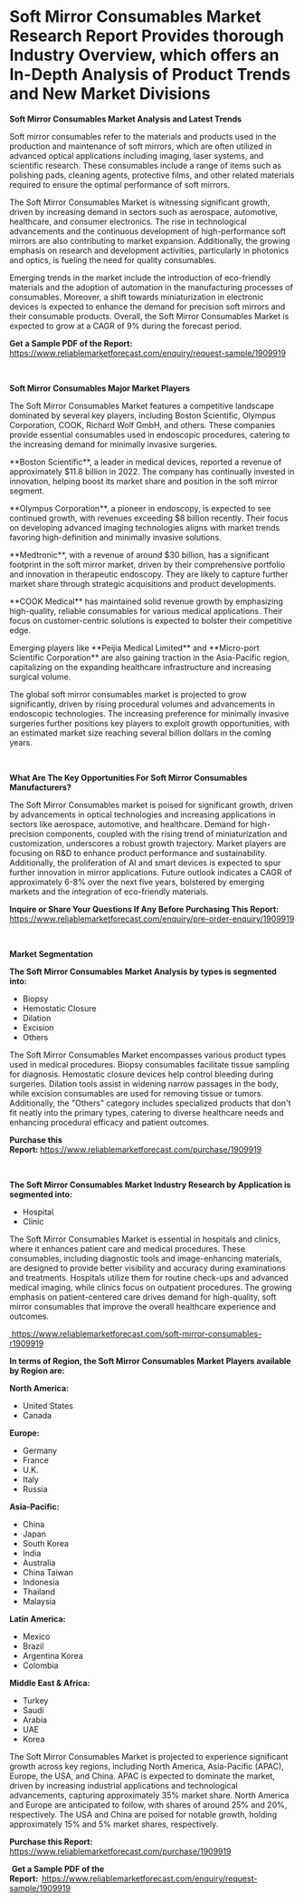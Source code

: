 <p><h1>Soft Mirror Consumables Market Research Report Provides thorough Industry Overview, which offers an In-Depth Analysis of Product Trends and New Market Divisions</h1></p><p><strong>Soft Mirror Consumables Market Analysis and Latest Trends</strong></p>
<p><p>Soft mirror consumables refer to the materials and products used in the production and maintenance of soft mirrors, which are often utilized in advanced optical applications including imaging, laser systems, and scientific research. These consumables include a range of items such as polishing pads, cleaning agents, protective films, and other related materials required to ensure the optimal performance of soft mirrors.</p><p>The Soft Mirror Consumables Market is witnessing significant growth, driven by increasing demand in sectors such as aerospace, automotive, healthcare, and consumer electronics. The rise in technological advancements and the continuous development of high-performance soft mirrors are also contributing to market expansion. Additionally, the growing emphasis on research and development activities, particularly in photonics and optics, is fueling the need for quality consumables.</p><p>Emerging trends in the market include the introduction of eco-friendly materials and the adoption of automation in the manufacturing processes of consumables. Moreover, a shift towards miniaturization in electronic devices is expected to enhance the demand for precision soft mirrors and their consumable products. Overall, the Soft Mirror Consumables Market is expected to grow at a CAGR of 9% during the forecast period.</p></p>
<p><strong>Get a Sample PDF of the Report:&nbsp;</strong> <a href="https://www.reliablemarketforecast.com/enquiry/request-sample/1909919?utm_campaign=1897&utm_medium=2&utm_source=Github&utm_content=ia&utm_term=16042025&utm_id=soft-mirror-consumables">https://www.reliablemarketforecast.com/enquiry/request-sample/1909919</a></p>
<p>&nbsp;</p>
<p><strong>Soft Mirror Consumables Major Market Players</strong></p>
<p><p>The Soft Mirror Consumables Market features a competitive landscape dominated by several key players, including Boston Scientific, Olympus Corporation, COOK, Richard Wolf GmbH, and others. These companies provide essential consumables used in endoscopic procedures, catering to the increasing demand for minimally invasive surgeries.</p><p>**Boston Scientific**, a leader in medical devices, reported a revenue of approximately $11.8 billion in 2022. The company has continually invested in innovation, helping boost its market share and position in the soft mirror segment.</p><p>**Olympus Corporation**, a pioneer in endoscopy, is expected to see continued growth, with revenues exceeding $8 billion recently. Their focus on developing advanced imaging technologies aligns with market trends favoring high-definition and minimally invasive solutions.</p><p>**Medtronic**, with a revenue of around $30 billion, has a significant footprint in the soft mirror market, driven by their comprehensive portfolio and innovation in therapeutic endoscopy. They are likely to capture further market share through strategic acquisitions and product developments.</p><p>**COOK Medical** has maintained solid revenue growth by emphasizing high-quality, reliable consumables for various medical applications. Their focus on customer-centric solutions is expected to bolster their competitive edge.</p><p>Emerging players like **Peijia Medical Limited** and **Micro-port Scientific Corporation** are also gaining traction in the Asia-Pacific region, capitalizing on the expanding healthcare infrastructure and increasing surgical volume.</p><p>The global soft mirror consumables market is projected to grow significantly, driven by rising procedural volumes and advancements in endoscopic technologies. The increasing preference for minimally invasive surgeries further positions key players to exploit growth opportunities, with an estimated market size reaching several billion dollars in the coming years.</p></p>
<p>&nbsp;</p>
<p><strong>What Are The Key Opportunities For Soft Mirror Consumables Manufacturers?</strong></p>
<p><p>The Soft Mirror Consumables market is poised for significant growth, driven by advancements in optical technologies and increasing applications in sectors like aerospace, automotive, and healthcare. Demand for high-precision components, coupled with the rising trend of miniaturization and customization, underscores a robust growth trajectory. Market players are focusing on R&D to enhance product performance and sustainability. Additionally, the proliferation of AI and smart devices is expected to spur further innovation in mirror applications. Future outlook indicates a CAGR of approximately 6-8% over the next five years, bolstered by emerging markets and the integration of eco-friendly materials.</p></p>
<p><strong>Inquire or Share Your Questions If Any Before Purchasing This Report:</strong> <a href="https://www.reliablemarketforecast.com/enquiry/pre-order-enquiry/1909919?utm_campaign=1897&utm_medium=2&utm_source=Github&utm_content=ia&utm_term=16042025&utm_id=soft-mirror-consumables">https://www.reliablemarketforecast.com/enquiry/pre-order-enquiry/1909919</a></p>
<p>&nbsp;</p>
<p><strong>Market Segmentation</strong></p>
<p><strong>The Soft Mirror Consumables Market Analysis by types is segmented into:</strong></p>
<p><ul><li>Biopsy</li><li>Hemostatic Closure</li><li>Dilation</li><li>Excision</li><li>Others</li></ul></p>
<p><p>The Soft Mirror Consumables Market encompasses various product types used in medical procedures. Biopsy consumables facilitate tissue sampling for diagnosis. Hemostatic closure devices help control bleeding during surgeries. Dilation tools assist in widening narrow passages in the body, while excision consumables are used for removing tissue or tumors. Additionally, the "Others" category includes specialized products that don't fit neatly into the primary types, catering to diverse healthcare needs and enhancing procedural efficacy and patient outcomes.</p></p>
<p><strong>Purchase this Report:&nbsp;</strong><a href="https://www.reliablemarketforecast.com/purchase/1909919?utm_campaign=1897&utm_medium=2&utm_source=Github&utm_content=ia&utm_term=16042025&utm_id=soft-mirror-consumables">https://www.reliablemarketforecast.com/purchase/1909919</a></p>
<p>&nbsp;</p>
<p><strong>The Soft Mirror Consumables Market Industry Research by Application is segmented into:</strong></p>
<p><ul><li>Hospital</li><li>Clinic</li></ul></p>
<p><p>The Soft Mirror Consumables Market is essential in hospitals and clinics, where it enhances patient care and medical procedures. These consumables, including diagnostic tools and image-enhancing materials, are designed to provide better visibility and accuracy during examinations and treatments. Hospitals utilize them for routine check-ups and advanced medical imaging, while clinics focus on outpatient procedures. The growing emphasis on patient-centered care drives demand for high-quality, soft mirror consumables that improve the overall healthcare experience and outcomes.</p></p>
<p><a href="https://www.reliablemarketforecast.com/soft-mirror-consumables-r1909919?utm_campaign=1897&utm_medium=2&utm_source=Github&utm_content=ia&utm_term=16042025&utm_id=soft-mirror-consumables">&nbsp;https://www.reliablemarketforecast.com/soft-mirror-consumables-r1909919</a></p>
<p><strong>In terms of Region, the Soft Mirror Consumables Market Players available by Region are:</strong></p>
<p>
    <p> <strong> North America: </strong>
        <ul>
            <li>United States</li>
            <li>Canada</li>
        </ul>
        </p> 
    <p> <strong> Europe: </strong>
        <ul>
            <li>Germany</li>
            <li>France</li>
            <li>U.K.</li>
            <li>Italy</li>
            <li>Russia</li>
        </ul>
        </p> 
    <p> <strong> Asia-Pacific: </strong>
        <ul>
            <li>China</li>
            <li>Japan</li>
            <li>South Korea</li>
            <li>India</li>
            <li>Australia</li>
            <li>China Taiwan</li>
            <li>Indonesia</li>
            <li>Thailand</li>
            <li>Malaysia</li>
        </ul>
        </p> 
    <p> <strong> Latin America: </strong>
        <ul>
            <li>Mexico</li>
            <li>Brazil</li>
            <li>Argentina Korea</li>
            <li>Colombia</li>
        </ul>
        </p> 
    <p> <strong> Middle East & Africa: </strong>
        <ul>
            <li>Turkey</li>
            <li>Saudi</li>
            <li>Arabia</li>
            <li>UAE</li>
            <li>Korea</li>
        </ul>
    </p>
    </p>
<p><p>The Soft Mirror Consumables Market is projected to experience significant growth across key regions, including North America, Asia-Pacific (APAC), Europe, the USA, and China. APAC is expected to dominate the market, driven by increasing industrial applications and technological advancements, capturing approximately 35% market share. North America and Europe are anticipated to follow, with shares of around 25% and 20%, respectively. The USA and China are poised for notable growth, holding approximately 15% and 5% market shares, respectively.</p></p>
<p><strong>Purchase this Report: </strong><a href="https://www.reliablemarketforecast.com/purchase/1909919?utm_campaign=1897&utm_medium=2&utm_source=Github&utm_content=ia&utm_term=16042025&utm_id=soft-mirror-consumables">https://www.reliablemarketforecast.com/purchase/1909919</a></p>
<p>&nbsp;<strong>Get a Sample PDF of the Report:&nbsp;&nbsp;</strong><a href="https://www.reliablemarketforecast.com/enquiry/request-sample/1909919?utm_campaign=1897&utm_medium=2&utm_source=Github&utm_content=ia&utm_term=16042025&utm_id=soft-mirror-consumables">https://www.reliablemarketforecast.com/enquiry/request-sample/1909919</a></p>
<p><strong></strong></p>
<p><p></p><p></p><p></p></p>